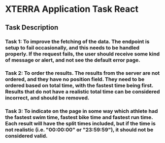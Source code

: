 # XTERRA Application Task React

## Task Description

### Task 1: To improve the fetching of the data. The endpoint is setup to fail occasionally, and this needs to be handled properly. If the request fails, the user should receive some kind of message or alert, and not see the default error page.

### Task 2: To order the results. The results from the server are not ordered, and they have no position field. They need to be ordered based on total time, with the fastest time being first. Results that do not have a realistic total time can be considered incorrect, and should be removed.

### Task 3: To indicate on the page in some way which athlete had the fastest swim time, fastest bike time and fastest run time. Each result will have the split times included, but if the time is not realistic (i.e. "00:00:00" or "23:59:59"), it should not be considered valid.

